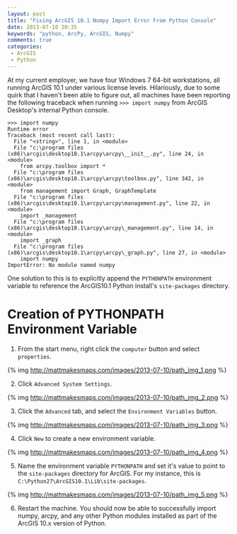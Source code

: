 ```yaml
---
layout: post
title: "Fixing ArcGIS 10.1 Numpy Import Error From Python Console"
date: 2013-07-10 20:35
keywords: "python, ArcPy, ArcGIS, Numpy"
comments: true
categories:
 - ArcGIS
 - Python
---
```


At my current employer, we have four Windows 7 64-bit workstations, all running ArcGIS 10.1 under
various license levels. Hilariously, due to some quirk that I haven't been able to figure out,
all machines have been reporting the following traceback when running `>>> import numpy` from
ArcGIS Desktop's internal Python console.

```
>>> import numpy
Runtime error 
Traceback (most recent call last):
  File "<string>", line 1, in <module>
  File "c:\program files (x86)\arcgis\desktop10.1\arcpy\arcpy\__init__.py", line 24, in <module>
    from arcpy.toolbox import *
  File "c:\program files (x86)\arcgis\desktop10.1\arcpy\arcpy\toolbox.py", line 342, in <module>
    from management import Graph, GraphTemplate
  File "c:\program files (x86)\arcgis\desktop10.1\arcpy\arcpy\management.py", line 22, in <module>
    import _management
  File "c:\program files (x86)\arcgis\desktop10.1\arcpy\arcpy\_management.py", line 14, in <module>
    import _graph
  File "c:\program files (x86)\arcgis\desktop10.1\arcpy\arcpy\_graph.py", line 27, in <module>
    import numpy
ImportError: No module named numpy
```

One solution to this is to explicitly append the `PYTHONPATH` environment variable to reference the ArcGIS10.1 Python install's `site-packages` directory.

# Creation of PYTHONPATH Environment Variable

1. From the start menu, right click the `computer` button and select `properties`.

{% img http://mattmakesmaps.com/images/2013-07-10/path_img_1.png %}

2. Click `Advanced System Settings`.

{% img http://mattmakesmaps.com/images/2013-07-10/path_img_2.png %}

3. Click the `Advanced` tab, and select the `Environment Variables` button.

{% img http://mattmakesmaps.com/images/2013-07-10/path_img_3.png %}

4. Click `New` to create a new environment variable.

{% img http://mattmakesmaps.com/images/2013-07-10/path_img_4.png %}

5. Name the environment variable `PYTHONPATH` and set it's value to point to the `site-packages` directory for ArcGIS. For my instance, this is `C:\Python27\ArcGIS10.1\Lib\site-packages`.

{% img http://mattmakesmaps.com/images/2013-07-10/path_img_5.png %}

6. Restart the machine. You should now be able to successfully import numpy, arcpy, and any other Python modules installed as part of the ArcGIS 10.x version of Python.
